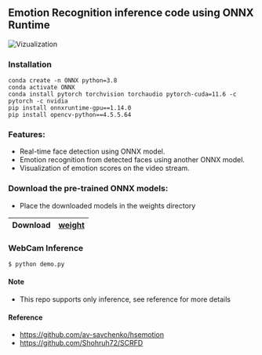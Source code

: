 ## Emotion Recognition inference code using ONNX Runtime

![Vizualization](https://github.com/Shohruh72/Emotion_onnx/blob/main/weights/demo.gif)

### Installation

```
conda create -n ONNX python=3.8
conda activate ONNX
conda install pytorch torchvision torchaudio pytorch-cuda=11.6 -c pytorch -c nvidia
pip install onnxruntime-gpu==1.14.0
pip install opencv-python==4.5.5.64
```
### Features:
* Real-time face detection using ONNX model.
* Emotion recognition from detected faces using another ONNX model.
* Visualization of emotion scores on the video stream.

### Download the pre-trained ONNX models:
* Place the downloaded models in the weights directory

| Download | [weight](https://github.com/Shohruh72/Emotion_onnx/releases/download/v.1.0.0/emotion.onnx)                                                                                     |
|:--------:|--------------------------------------------------------------------------------------------|

### WebCam Inference
```bash
$ python demo.py
```

#### Note

* This repo supports only inference, see reference for more details


#### Reference

* https://github.com/av-savchenko/hsemotion
* https://github.com/Shohruh72/SCRFD
